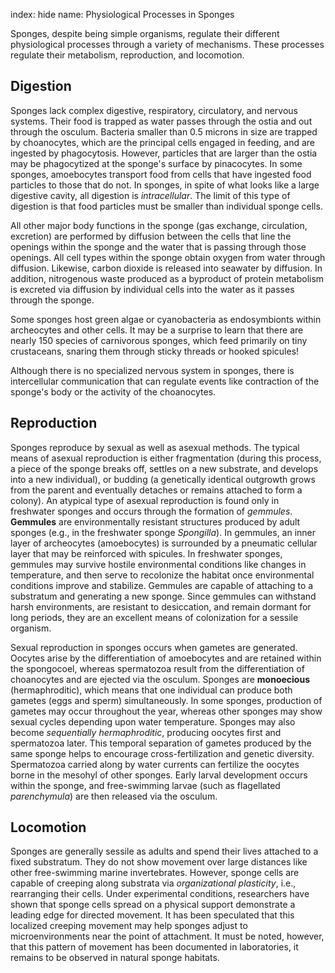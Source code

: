 index: hide
name: Physiological Processes in Sponges

Sponges, despite being simple organisms, regulate their different physiological processes through a variety of mechanisms. These processes regulate their metabolism, reproduction, and locomotion.

## Digestion

Sponges lack complex digestive, respiratory, circulatory, and nervous systems. Their food is trapped as water passes through the ostia and out through the osculum. Bacteria smaller than 0.5 microns in size are trapped by choanocytes, which are the principal cells engaged in feeding, and are ingested by phagocytosis. However, particles that are larger than the ostia may be phagocytized at the sponge's surface by pinacocytes. In some sponges, amoebocytes transport food from cells that have ingested food particles to those that do not. In sponges, in spite of what looks like a large digestive cavity, all digestion is  *intracellular*. The limit of this type of digestion is that food particles must be smaller than individual sponge cells.

All other major body functions in the sponge (gas exchange, circulation, excretion) are performed by diffusion between the cells that line the openings within the sponge and the water that is passing through those openings. All cell types within the sponge obtain oxygen from water through diffusion. Likewise, carbon dioxide is released into seawater by diffusion. In addition, nitrogenous waste produced as a byproduct of protein metabolism is excreted via diffusion by individual cells into the water as it passes through the sponge.

Some sponges host green algae or cyanobacteria as endosymbionts within archeocytes and other cells. It may be a surprise to learn that there are nearly 150 species of carnivorous sponges, which feed primarily on tiny crustaceans, snaring them through sticky threads or hooked spicules!

Although there is no specialized nervous system in sponges, there is intercellular communication that can regulate events like contraction of the sponge's body or the activity of the choanocytes.

## Reproduction

Sponges reproduce by sexual as well as asexual methods. The typical means of asexual reproduction is either fragmentation (during this process, a piece of the sponge breaks off, settles on a new substrate, and develops into a new individual), or budding (a genetically identical outgrowth grows from the parent and eventually detaches or remains attached to form a colony). An atypical type of asexual reproduction is found only in freshwater sponges and occurs through the formation of  *gemmules*.  **Gemmules** are environmentally resistant structures produced by adult sponges (e.g., in the freshwater sponge  *Spongilla*). In gemmules, an inner layer of archeocytes (amoebocytes) is surrounded by a pneumatic cellular layer that may be reinforced with spicules. In freshwater sponges, gemmules may survive hostile environmental conditions like changes in temperature, and then serve to recolonize the habitat once environmental conditions improve and stabilize. Gemmules are capable of attaching to a substratum and generating a new sponge. Since gemmules can withstand harsh environments, are resistant to desiccation, and remain dormant for long periods, they are an excellent means of colonization for a sessile organism.

Sexual reproduction in sponges occurs when gametes are generated. Oocytes arise by the differentiation of amoebocytes and are retained within the spongocoel, whereas spermatozoa result from the differentiation of choanocytes and are ejected via the osculum. Sponges are  **monoecious** (hermaphroditic), which means that one individual can produce both gametes (eggs and sperm) simultaneously. In some sponges, production of gametes may occur throughout the year, whereas other sponges may show sexual cycles depending upon water temperature. Sponges may also become  *sequentially hermaphroditic*, producing oocytes first and spermatozoa later. This temporal separation of gametes produced by the same sponge helps to encourage cross-fertilization and genetic diversity. Spermatozoa carried along by water currents can fertilize the oocytes borne in the mesohyl of other sponges. Early larval development occurs within the sponge, and free-swimming larvae (such as flagellated  *parenchymula*) are then released via the osculum.

## Locomotion

Sponges are generally sessile as adults and spend their lives attached to a fixed substratum. They do not show movement over large distances like other free-swimming marine invertebrates. However, sponge cells are capable of creeping along substrata via  *organizational plasticity*, i.e., rearranging their cells. Under experimental conditions, researchers have shown that sponge cells spread on a physical support demonstrate a leading edge for directed movement. It has been speculated that this localized creeping movement may help sponges adjust to microenvironments near the point of attachment. It must be noted, however, that this pattern of movement has been documented in laboratories, it remains to be observed in natural sponge habitats.
